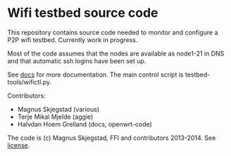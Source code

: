 # Wifi testbed source code

This repository contains source code needed to monitor and configure a P2P wifi testbed. Currently work in progress.

Most of the code assumes that the nodes are available as node1-21 in DNS and that automatic ssh logins have been set up.

See [docs](docs/) for more documentation. The main control script is testbed-tools/wifictl.py.


Contributors:

* Magnus Skjegstad (various)
* Terje Mikal Mjelde (aggie)
* Halvdan Hoem Grelland (docs, openwrt-code)

The code is (c) Magnus Skjegstad, FFI and contributors 2013-2014. See [license](LICENSE).



